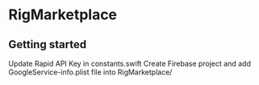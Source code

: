 # RigMarketplace

## Getting started

Update Rapid API Key in constants.swift
Create Firebase project and add GoogleService-info.plist file into RigMarketplace/
